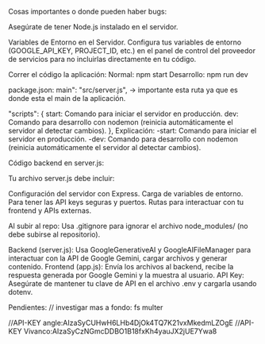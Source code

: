
Cosas importantes o donde pueden haber bugs:

Asegúrate de tener Node.js instalado en el servidor.

Variables de Entorno en el Servidor.
Configura tus variables de entorno (GOOGLE_API_KEY, PROJECT_ID, etc.) en el panel de control del proveedor de servicios para no incluirlas directamente en tu código.

Correr el código la aplicación:
Normal: npm start
Desarrollo: npm run dev

package.json:
main": "src/server.js", -> importante esta ruta ya que es donde esta el main de la aplicación.

  "scripts": {
    start: Comando para iniciar el servidor en producción.
    dev: Comando para desarrollo con nodemon (reinicia automáticamente el servidor al detectar cambios).
  },
Explicación:
-start: Comando para iniciar el servidor en producción.
-dev: Comando para desarrollo con nodemon (reinicia automáticamente el servidor al detectar cambios).

Código backend en server.js:

Tu archivo server.js debe incluir:

Configuración del servidor con Express.
Carga de variables de entorno. Para tener las API keys seguras y puertos.
Rutas para interactuar con tu frontend y APIs externas.

Al subir al repo:
Usa .gitignore para ignorar el archivo node_modules/ (no debe subirse al repositorio).


Backend (server.js): Usa GoogleGenerativeAI y GoogleAIFileManager para interactuar con la API de Google Gemini, cargar archivos y generar contenido.
Frontend (app.js): Envía los archivos al backend, recibe la respuesta generada por Google Gemini y la muestra al usuario.
API Key: Asegúrate de mantener tu clave de API en el archivo .env y cargarla usando dotenv.

Pendientes:
// investigar mas a fondo:
fs 
multer

//API-KEY angle:AIzaSyCUHwH6LHb4DjOk4TQ7K21vxMkedmLZOgE
//API-KEY Vivanco:AIzaSyCzNGmcDDBO1B18fxKh4yauJX2jUE7Ywa8
